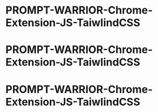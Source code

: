 # PROMPT-WARRIOR-Chrome-Extension-JS-TaiwlindCSS
# PROMPT-WARRIOR-Chrome-Extension-JS-TaiwlindCSS
# PROMPT-WARRIOR-Chrome-Extension-JS-TaiwlindCSS
